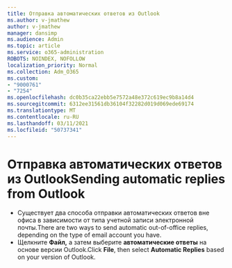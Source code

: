 ```yaml
---
title: Отправка автоматических ответов из Outlook
ms.author: v-jmathew
author: v-jmathew
manager: dansimp
ms.audience: Admin
ms.topic: article
ms.service: o365-administration
ROBOTS: NOINDEX, NOFOLLOW
localization_priority: Normal
ms.collection: Adm_O365
ms.custom:
- "9000761"
- "7254"
ms.openlocfilehash: dc0b35ca22ebb5e7572a48e372c619ec9b8a14d4
ms.sourcegitcommit: 6312ee31561db36104f32282d019d069ede69174
ms.translationtype: MT
ms.contentlocale: ru-RU
ms.lasthandoff: 03/11/2021
ms.locfileid: "50737341"
---
```

# <a name="sending-automatic-replies-from-outlook"></a><span data-ttu-id="632e9-102">Отправка автоматических ответов из Outlook</span><span class="sxs-lookup"><span data-stu-id="632e9-102">Sending automatic replies from Outlook</span></span>

- <span data-ttu-id="632e9-103">Существует два способа отправки автоматических ответов вне офиса в зависимости от типа учетной записи электронной почты.</span><span class="sxs-lookup"><span data-stu-id="632e9-103">There are two ways to send automatic out-of-office replies, depending on the type of email account you have.</span></span>
- <span data-ttu-id="632e9-104">Щелкните **Файл,** а затем выберите **автоматические ответы** на основе версии Outlook.</span><span class="sxs-lookup"><span data-stu-id="632e9-104">Click **File**, then select **Automatic Replies** based on your version of Outlook.</span></span>

